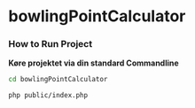 # bowlingPointCalculator

### How to Run Project 

**Køre projektet via din standard Commandline**

```bash 
cd bowlingPointCalculator

php public/index.php
```
